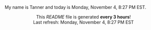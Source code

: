 My name is Tanner and today is Monday, November 4, 8:27 PM EST.

<p align="center">This <i>README</i> file is generated <b>every 3 hours</b>!</br>Last refresh: Monday, November 4, 8:27 PM EST<br /></p>
